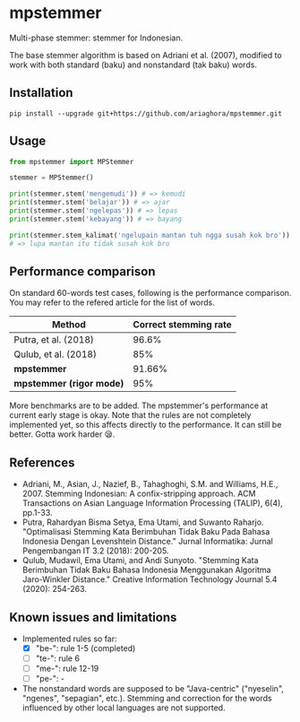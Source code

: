 # mpstemmer
Multi-phase stemmer: stemmer for Indonesian.

The base stemmer algorithm is based on Adriani et al. (2007), modified to work with both standard (baku) and nonstandard (tak baku) words.

## Installation
`pip install --upgrade git+https://github.com/ariaghora/mpstemmer.git`

## Usage

```python
from mpstemmer import MPStemmer

stemmer = MPStemmer()

print(stemmer.stem('mengemudi')) # => kemudi
print(stemmer.stem('belajar')) # => ajar
print(stemmer.stem('ngelepas')) # => lepas
print(stemmer.stem('kebayang')) # => bayang

print(stemmer.stem_kalimat('ngelupain mantan tuh ngga susah kok bro'))
# => lupa mantan itu tidak susah kok bro
```

## Performance comparison

On standard 60-words test cases, following is the performance comparison.
You may refer to the refered article for the list of words.

|Method|Correct stemming rate|
|------|---------------------|
|Putra, et al. (2018)|96.6%|
|Qulub, et al. (2018)|85%|
|**mpstemmer**|91.66%|
|**mpstemmer (rigor mode)**|95%|

More benchmarks are to be added.
The mpstemmer's performance at current early stage is okay.
Note that the rules are not completely implemented yet, so this affects directly to the performance.
It can still be better.
Gotta work harder :sleepy:.

## References

- Adriani, M., Asian, J., Nazief, B., Tahaghoghi, S.M. and Williams, H.E., 2007. Stemming Indonesian: A confix-stripping approach. ACM Transactions on Asian Language Information Processing (TALIP), 6(4), pp.1-33.
- Putra, Rahardyan Bisma Setya, Ema Utami, and Suwanto Raharjo. "Optimalisasi Stemming Kata Berimbuhan Tidak Baku Pada Bahasa Indonesia Dengan Levenshtein Distance." Jurnal Informatika: Jurnal Pengembangan IT 3.2 (2018): 200-205.
- Qulub, Mudawil, Ema Utami, and Andi Sunyoto. "Stemming Kata Berimbuhan Tidak Baku Bahasa Indonesia Menggunakan Algoritma Jaro-Winkler Distance." Creative Information Technology Journal 5.4 (2020): 254-263.

## Known issues and limitations
- Implemented rules so far:
  - [x] "be-": rule 1-5 (completed)
  - [ ] "te-": rule 6
  - [ ]  "me-": rule 12-19
  - [ ]  "pe-": -
- The nonstandard words are supposed to be "Java-centric" ("nyeselin", "ngenes", "sepagian", etc.). Stemming and correction for the words influenced by other local languages are not supported.
